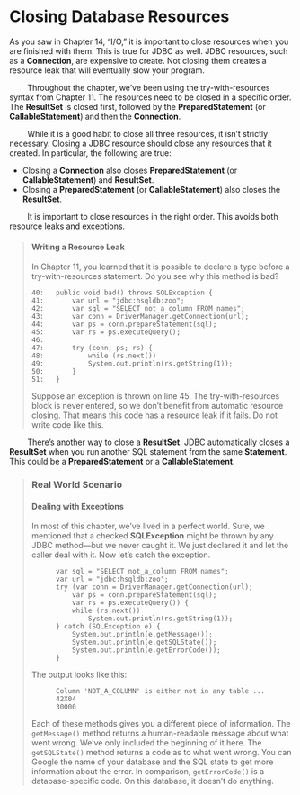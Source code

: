 # Closing Database Resources
As you saw in Chapter 14, “I/O,” it is important to close resources when you are finished 
with them. This is true for JDBC as well. JDBC resources, such as a **Connection**,
are expensive to create. Not closing them creates a resource leak that will eventually slow
your program. <br />

&emsp;&emsp;
Throughout the chapter, we’ve been using the try-with-resources syntax from Chapter 11.
The resources need to be closed in a specific order. The **ResultSet** is closed first, followed
by the **PreparedStatement** (or **CallableStatement**) and then the **Connection**. <br />

&emsp;&emsp;
While it is a good habit to close all three resources, it isn’t strictly necessary.
Closing a JDBC resource should close any resources that it created. In particular, the
following are true:
- Closing a **Connection** also closes **PreparedStatement** (or **CallableStatement**)
and **ResultSet**.
- Closing a **PreparedStatement** (or **CallableStatement**) also closes the **ResultSet**.

&emsp;&emsp;
It is important to close resources in the right order. This avoids both resource leaks and
exceptions.

> #### Writing a Resource Leak
> In Chapter 11, you learned that it is possible to declare a type before a try-with-resources
statement. Do you see why this method is bad?
> 
> ```
> 40:   public void bad() throws SQLException {
> 41:       var url = "jdbc:hsqldb:zoo";
> 42:       var sql = "SELECT not_a_column FROM names";
> 43:       var conn = DriverManager.getConnection(url);
> 44:       var ps = conn.prepareStatement(sql);
> 45:       var rs = ps.executeQuery();
> 46:
> 47:       try (conn; ps; rs) {
> 48:           while (rs.next())
> 49:           System.out.println(rs.getString(1));
> 50:       }
> 51:   }
> ```
> 
> Suppose an exception is thrown on line 45. The try-with-resources block is never entered, so
we don’t benefit from automatic resource closing. That means this code has a resource leak
if it fails. Do not write code like this.

&emsp;&emsp;
There’s another way to close a **ResultSet**. JDBC automatically closes a **ResultSet** when you
run another SQL statement from the same **Statement**. This could be a **PreparedStatement** or a
**CallableStatement**.

> ### Real World Scenario
> #### Dealing with Exceptions
> In most of this chapter, we’ve lived in a perfect world. Sure, we mentioned that a checked
**SQLException** might be thrown by any JDBC method—but we never caught it. We just
declared it and let the caller deal with it. Now let’s catch the exception.
> 
> ```
>       var sql = "SELECT not_a_column FROM names";
>       var url = "jdbc:hsqldb:zoo";
>       try (var conn = DriverManager.getConnection(url);
>           var ps = conn.prepareStatement(sql);
>           var rs = ps.executeQuery()) {
>           while (rs.next())
>               System.out.println(rs.getString(1));
>       } catch (SQLException e) {
>           System.out.println(e.getMessage());
>           System.out.println(e.getSQLState());
>           System.out.println(e.getErrorCode());
>       }
> ```
> 
> The output looks like this:
> 
> ```
>       Column 'NOT_A_COLUMN' is either not in any table ...
>       42X04
>       30000
> ```
> 
> Each of these methods gives you a different piece of information. The `getMessage()`
method returns a human-readable message about what went wrong. We’ve only included
the beginning of it here. The `getSQLState()` method returns a code as to what went
wrong. You can Google the name of your database and the SQL state to get more
information about the error. In comparison, `getErrorCode()` is a database-specific code.
On this database, it doesn’t do anything.
